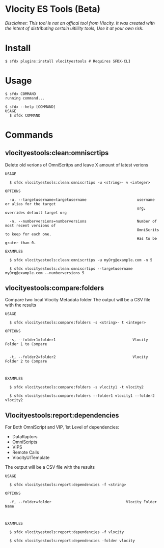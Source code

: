 Vlocity ES Tools (Beta)
==============

###### Disclaimer: This tool is not an offical tool from Vlocity. It was created with the intent of distributing certain uitlility tools, Use it at your own risk.

<!-- install -->
# Install
```sh-session
$ sfdx plugins:install vlocityestools # Requires SFDX-CLI
```

# Usage
```sh-session
$ sfdx COMMAND
running command...

$ sfdx --help [COMMAND]
USAGE
  $ sfdx COMMAND
```

# Commands

## vlocityestools:clean:omniscrtips

Delete old verions of OmniScritps and leave X amount of latest verions

```
USAGE

  $ sfdx vlocityestools:clean:omniscrtips -u <string>- v <integer>

OPTIONS

  -u, --targetusername=targetusername                       username or alias for the target
                                                            org; overrides default target org

  -n, --numberversions=numberversions                       Number of most recent versions of
                                                            OmniScrits to keep for each one.
                                                            Has to be grater than 0.

EXAMPLES

  $ sfdx vlocityestools:clean:omniscrtips -u myOrg@example.com -n 5
  
  $ sfdx vlocityestools:clean:omniscrtips --targetusername myOrg@example.com --numberversions 5

```

## vlocityestools:compare:folders

Compare two local Vlocity Metadata folder 
The output will be a CSV file with the results

```
USAGE

  $ sfdx vlocityestools:compare:folders -s <string>- t <integer>

OPTIONS

  -s, --folder1=folder1                                   Vlocity Folder 1 to Compare
                                                

  -t, --folder2=folder2                                   Vlocity Folder 2 to Compare
  


EXAMPLES

  $ sfdx vlocityestools:compare:folders -s vlocity1 -t vlocity2
  
  $ sfdx vlocityestools:compare:folders --folder1 vlocity1 --folder2 vlocity2

```


## Vlocityestools:report:dependencies

For Both OmniScript and VIP, 1st Level of dependencies: 
- DataRaptors
- OmniScripts
- VIPS
- Remote Calls
- VlocityUITemplate

The output will be a CSV file with the results

```
USAGE

  $ sfdx vlocityestools:report:dependencies -f <string>

OPTIONS

  -f, --folder=folder                                  Vlocity Folder Name
                                                
  

EXAMPLES

  $ sfdx vlocityestools:report:dependencies -f vlocity
  
  $ sfdx vlocityestools:report:dependencies -folder vlocity

```
